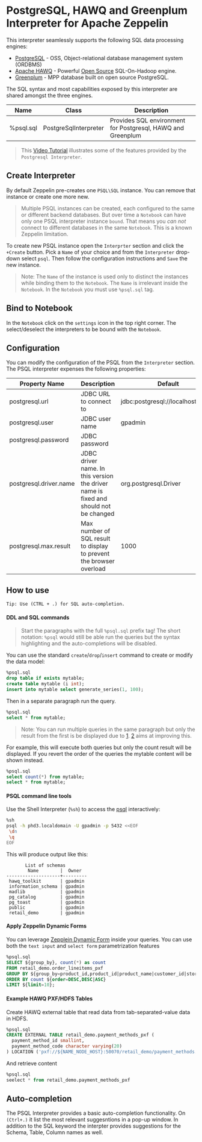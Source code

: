 # PostgreSQL, HAWQ and Greenplum Interpreter for Apache Zeppelin

This interpreter seamlessly supports the following SQL data processing engines:
* [PostgreSQL](http://www.postgresql.org/) - OSS, Object-relational database management system (ORDBMS) 
* [Apache HAWQ](http://pivotal.io/big-data/pivotal-hawq) - Powerful [Open Source](https://wiki.apache.org/incubator/HAWQProposal) SQL-On-Hadoop engine. 
* [Greenplum](http://pivotal.io/big-data/pivotal-greenplum-database) - MPP database built on open source PostgreSQL.

The SQL syntax and most capabilities exposed by this interpreter are shared amongst the three engines.

Name | Class | Description 
----|----|----
%psql.sql | PostgreSqlInterpreter | Provides SQL environment for Postgresql, HAWQ and Greenplum


> This [Video Tutorial](https://www.youtube.com/watch?v=wqXXQhJ5Uk8) illustrates some of the features provided by the `Postgresql Interpreter`.

## Create Interpreter 

By default Zeppelin pre-creates one `PSQL\SQL` instance. You can remove that instance or create one more new. 

> Multiple PSQL instances can be created, each configured to the same or different backend databases. But over time a  `Notebook` can have only one PSQL interpreter instance `bound`. That means you _can not_ connect to different databases in the same `Notebook`. This is a known Zeppelin limitation. 

To create new PSQL instance open the `Interprter` section and click the `+Create` button. Pick a `Name` of your choice and from the `Interpreter` drop-down select `psql`.  Then follow the configuration instructions and `Save` the new instance. 

> Note: The `Name` of the instance is used only to distinct the instances while binding them to the `Notebook`. The `Name` is irrelevant inside the `Notebook`. In the `Notebook` you must use `%psql.sql` tag. 

## Bind to Notebook
In the `Notebook` click on the `settings` icon in the top right corner. The select/deselect the interpreters to be bound with the `Notebook`.

## Configuration
You can modify the configuration of the PSQL from the `Interpreter` section.  The PSQL interpreter expenses the following properties:

Property Name | Description | Default
----------|------------|----
postgresql.url | JDBC URL to connect to | jdbc:postgresql://localhost:5432/
postgresql.user | JDBC user name | gpadmin
postgresql.password | JDBC password | 
postgresql.driver.name | JDBC driver name. In this version the driver name is fixed and should not be changed | org.postgresql.Driver
postgresql.max.result | Max number of SQL result to display to prevent the browser overload | 1000
 
## How to use
```
Tip: Use (CTRL + .) for SQL auto-completion.
```
#### DDL and SQL commands

> Start the paragraphs with the full `%psql.sql` prefix tag! The short notation: `%psql` would still be able run the queries but the syntax highlighting and the auto-completions will be disabled. 

You can use the standard `create`/`drop`/`insert` command to create or modify the data model:
```sql
%psql.sql
drop table if exists mytable;
create table mytable (i int);
insert into mytable select generate_series(1, 100);
```
Then in a separate paragraph run the query.

```sql
%psql.sql
select * from mytable;
```
> Note: You can run multiple queries in the same paragraph but only the result from the first is be displayed due to  [1](https://issues.apache.org/jira/browse/ZEPPELIN-178). [2](https://issues.apache.org/jira/browse/ZEPPELIN-212) aims at improving this.

For example, this will execute both queries but only the count result will be displayed. If you revert the order of the queries the mytable content will be shown instead.
```sql
%psql.sql
select count(*) from mytable;
select * from mytable;
```

#### PSQL command line tools

Use the Shell Interpreter (`%sh`) to access the [psql](http://www.postgresql.org/docs/9.4/static/app-psql.html) interactively:

```bash
%sh
psql -h phd3.localdomain -U gpadmin -p 5432 <<EOF
 \dn  
 \q
EOF
```
This will produce output like this:
```
       List of schemas
        Name        |  Owner  
--------------------+---------
 hawq_toolkit       | gpadmin
 information_schema | gpadmin
 madlib             | gpadmin
 pg_catalog         | gpadmin
 pg_toast           | gpadmin
 public             | gpadmin
 retail_demo        | gpadmin
```
#### Apply Zeppelin Dynamic Forms
You can leverage [Zepplein Dynamic Form](https://zeppelin.incubator.apache.org/docs/manual/dynamicform.html) inside your queries. You can use both the `text input` and `select form` parametrization features

```sql
%psql.sql
SELECT ${group_by}, count(*) as count 
FROM retail_demo.order_lineitems_pxf 
GROUP BY ${group_by=product_id,product_id|product_name|customer_id|store_id} 
ORDER BY count ${order=DESC,DESC|ASC} 
LIMIT ${limit=10};
```
#### Example HAWQ PXF/HDFS Tables

Create HAWQ external table that read data from tab-separated-value data in HDFS.

```sql
%psql.sql
CREATE EXTERNAL TABLE retail_demo.payment_methods_pxf (
  payment_method_id smallint,
  payment_method_code character varying(20)
) LOCATION ('pxf://${NAME_NODE_HOST}:50070/retail_demo/payment_methods.tsv.gz?profile=HdfsTextSimple') FORMAT 'TEXT' (DELIMITER = E'\t');
```
And retrieve content

```sql
%psql.sql
seelect * from retail_demo.payment_methods_pxf
```
## Auto-completion 
The PSQL Interpreter provides a basic auto-completion functionality. On `(Ctrl+.)` it list the most relevant suggesntions in a pop-up window. In addition to the SQL keyword the interpter provides suggestions for the Schema, Table, Column names as well. 


